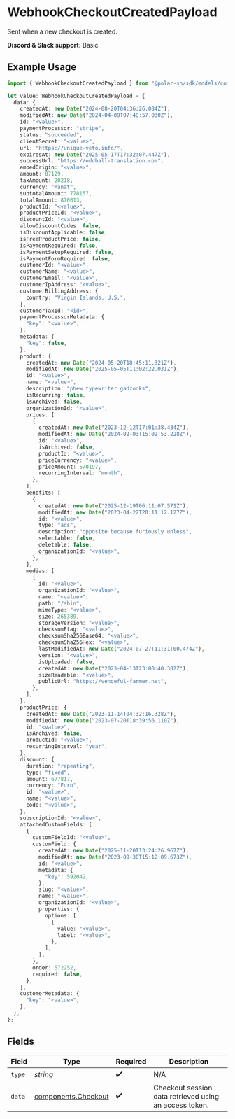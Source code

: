 # WebhookCheckoutCreatedPayload

Sent when a new checkout is created.

**Discord & Slack support:** Basic

## Example Usage

```typescript
import { WebhookCheckoutCreatedPayload } from "@polar-sh/sdk/models/components/webhookcheckoutcreatedpayload.js";

let value: WebhookCheckoutCreatedPayload = {
  data: {
    createdAt: new Date("2024-08-20T04:36:26.084Z"),
    modifiedAt: new Date("2024-04-09T07:48:57.030Z"),
    id: "<value>",
    paymentProcessor: "stripe",
    status: "succeeded",
    clientSecret: "<value>",
    url: "https://unique-veto.info/",
    expiresAt: new Date("2025-05-17T17:32:07.447Z"),
    successUrl: "https://oddball-translation.com",
    embedOrigin: "<value>",
    amount: 87129,
    taxAmount: 20218,
    currency: "Manat",
    subtotalAmount: 778157,
    totalAmount: 870013,
    productId: "<value>",
    productPriceId: "<value>",
    discountId: "<value>",
    allowDiscountCodes: false,
    isDiscountApplicable: false,
    isFreeProductPrice: false,
    isPaymentRequired: false,
    isPaymentSetupRequired: false,
    isPaymentFormRequired: false,
    customerId: "<value>",
    customerName: "<value>",
    customerEmail: "<value>",
    customerIpAddress: "<value>",
    customerBillingAddress: {
      country: "Virgin Islands, U.S.",
    },
    customerTaxId: "<id>",
    paymentProcessorMetadata: {
      "key": "<value>",
    },
    metadata: {
      "key": false,
    },
    product: {
      createdAt: new Date("2024-05-20T18:45:11.321Z"),
      modifiedAt: new Date("2025-05-05T11:02:22.031Z"),
      id: "<value>",
      name: "<value>",
      description: "phew typewriter gadzooks",
      isRecurring: false,
      isArchived: false,
      organizationId: "<value>",
      prices: [
        {
          createdAt: new Date("2023-12-12T17:01:38.434Z"),
          modifiedAt: new Date("2024-02-03T15:02:53.228Z"),
          id: "<value>",
          isArchived: false,
          productId: "<value>",
          priceCurrency: "<value>",
          priceAmount: 570197,
          recurringInterval: "month",
        },
      ],
      benefits: [
        {
          createdAt: new Date("2025-12-19T06:11:07.571Z"),
          modifiedAt: new Date("2023-04-22T20:11:12.127Z"),
          id: "<value>",
          type: "ads",
          description: "opposite because furiously unless",
          selectable: false,
          deletable: false,
          organizationId: "<value>",
        },
      ],
      medias: [
        {
          id: "<value>",
          organizationId: "<value>",
          name: "<value>",
          path: "/sbin",
          mimeType: "<value>",
          size: 265389,
          storageVersion: "<value>",
          checksumEtag: "<value>",
          checksumSha256Base64: "<value>",
          checksumSha256Hex: "<value>",
          lastModifiedAt: new Date("2024-07-27T11:31:00.474Z"),
          version: "<value>",
          isUploaded: false,
          createdAt: new Date("2023-04-13T23:00:40.302Z"),
          sizeReadable: "<value>",
          publicUrl: "https://vengeful-farmer.net",
        },
      ],
    },
    productPrice: {
      createdAt: new Date("2023-11-14T04:32:16.328Z"),
      modifiedAt: new Date("2023-07-20T18:39:56.110Z"),
      id: "<value>",
      isArchived: false,
      productId: "<value>",
      recurringInterval: "year",
    },
    discount: {
      duration: "repeating",
      type: "fixed",
      amount: 677817,
      currency: "Euro",
      id: "<value>",
      name: "<value>",
      code: "<value>",
    },
    subscriptionId: "<value>",
    attachedCustomFields: [
      {
        customFieldId: "<value>",
        customField: {
          createdAt: new Date("2025-11-20T13:24:26.967Z"),
          modifiedAt: new Date("2023-09-30T15:12:09.673Z"),
          id: "<value>",
          metadata: {
            "key": 592042,
          },
          slug: "<value>",
          name: "<value>",
          organizationId: "<value>",
          properties: {
            options: [
              {
                value: "<value>",
                label: "<value>",
              },
            ],
          },
        },
        order: 572252,
        required: false,
      },
    ],
    customerMetadata: {
      "key": "<value>",
    },
  },
};
```

## Fields

| Field                                                      | Type                                                       | Required                                                   | Description                                                |
| ---------------------------------------------------------- | ---------------------------------------------------------- | ---------------------------------------------------------- | ---------------------------------------------------------- |
| `type`                                                     | *string*                                                   | :heavy_check_mark:                                         | N/A                                                        |
| `data`                                                     | [components.Checkout](../../models/components/checkout.md) | :heavy_check_mark:                                         | Checkout session data retrieved using an access token.     |
